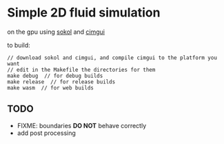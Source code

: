 # Simple 2D fluid simulation
on the gpu using [sokol](https://github.com/floooh/sokol) and [cimgui](https://github.com/cimgui/cimgui)

to build:
``` console
// download sokol and cimgui, and compile cimgui to the platform you want
// edit in the Makefile the directories for them
make debug  // for debug builds
make release  // for release builds
make wasm  // for web builds 
```

## TODO
 - FIXME: boundaries **DO NOT** behave correctly
 - add post processing
